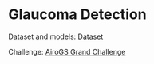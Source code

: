 # Glaucoma Detection

Dataset and models: [Dataset](https://drive.google.com/drive/folders/1B_1S1wijMYmG6nOoYVT9eSL46qUloaiC?usp=sharing/)

Challenge: [AiroGS Grand Challenge](https://airogs.grand-challenge.org/)

